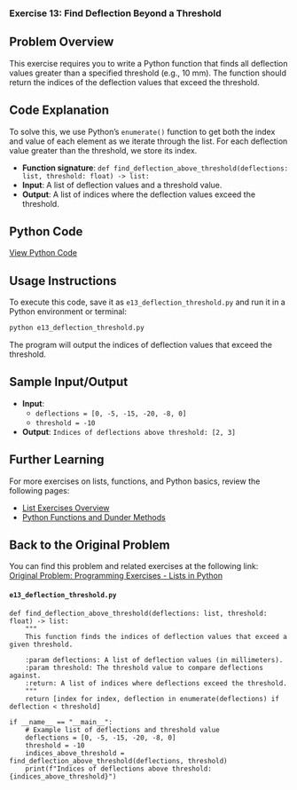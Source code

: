 ### **Exercise 13: Find Deflection Beyond a Threshold**

## Problem Overview
This exercise requires you to write a Python function that finds all deflection values greater than a specified threshold (e.g., 10 mm). The function should return the indices of the deflection values that exceed the threshold.

## Code Explanation
To solve this, we use Python’s `enumerate()` function to get both the index and value of each element as we iterate through the list. For each deflection value greater than the threshold, we store its index.

- **Function signature**: `def find_deflection_above_threshold(deflections: list, threshold: float) -> list:`
- **Input**: A list of deflection values and a threshold value.
- **Output**: A list of indices where the deflection values exceed the threshold.

## Python Code
[View Python Code](./e13_deflection_threshold.py)

## Usage Instructions
To execute this code, save it as `e13_deflection_threshold.py` and run it in a Python environment or terminal:

```bash
python e13_deflection_threshold.py
```

The program will output the indices of deflection values that exceed the threshold.

## Sample Input/Output
- **Input**:
  - `deflections = [0, -5, -15, -20, -8, 0]`
  - `threshold = -10`
- **Output**: `Indices of deflections above threshold: [2, 3]`

## Further Learning
For more exercises on lists, functions, and Python basics, review the following pages:
- [List Exercises Overview](https://jsp.shiksha/index.php/portfolio/bcse101e-computer-programming-python/introduction-python/understanding-data-structures-python/lists/programming-exercises-004-lists-python)
- [Python Functions and Dunder Methods](https://jsp.shiksha/index.php/portfolio/bcse101e-computer-programming-python/introduction-python/understanding-functions-python/dunder-methods-python)

## Back to the Original Problem
You can find this problem and related exercises at the following link:  
[Original Problem: Programming Exercises - Lists in Python](https://jsp.shiksha/index.php/portfolio/bcse101e-computer-programming-python/introduction-python/understanding-data-structures-python/lists/programming-exercises-004-lists-python)

#### `e13_deflection_threshold.py`

```
def find_deflection_above_threshold(deflections: list, threshold: float) -> list:
    """
    This function finds the indices of deflection values that exceed a given threshold.
    
    :param deflections: A list of deflection values (in millimeters).
    :param threshold: The threshold value to compare deflections against.
    :return: A list of indices where deflections exceed the threshold.
    """
    return [index for index, deflection in enumerate(deflections) if deflection < threshold]

if __name__ == "__main__":
    # Example list of deflections and threshold value
    deflections = [0, -5, -15, -20, -8, 0]
    threshold = -10
    indices_above_threshold = find_deflection_above_threshold(deflections, threshold)
    print(f"Indices of deflections above threshold: {indices_above_threshold}")
```